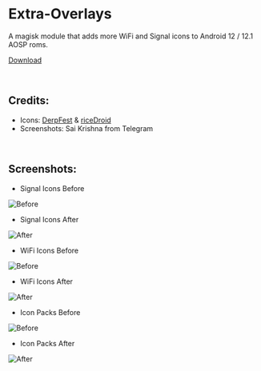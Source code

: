# Extra-Overlays
A magisk module that adds more WiFi and Signal icons to Android 12 / 12.1 AOSP roms.

[Download](https://github.com/MrErenK/Extra-Overlays/releases/latest)
</div><br>
<h2>Credits:</h2>

- Icons: [DerpFest](https://github.com/DerpFest-12) & [riceDroid](https://github.com/riceDroid)
- Screenshots: Sai Krishna from Telegram
<br>
<h2>Screenshots:</h2>

- Signal Icons Before
 
![Before](https://github.com/MrErenK/Extra-Overlays/blob/screenshots/signal_icons/before.jpg?raw=true)

- Signal Icons After

![After](https://github.com/MrErenK/Extra-Overlays/blob/screenshots/signal_icons/after.jpg?raw=true)

- WiFi Icons Before
 
![Before](https://github.com/MrErenK/Extra-Overlays/blob/screenshots/wifi_icons/before.jpg?raw=true)

- WiFi Icons After
 
![After](https://github.com/MrErenK/Extra-Overlays/blob/screenshots/wifi_icons/after.jpg?raw=true)

- Icon Packs Before
 
![Before](https://github.com/MrErenK/Extra-Overlays/blob/screenshots/icon_packs/before.jpg?raw=true)

- Icon Packs After
 
![After](https://github.com/MrErenK/Extra-Overlays/blob/screenshots/icon_packs/after.jpg?raw=true)
